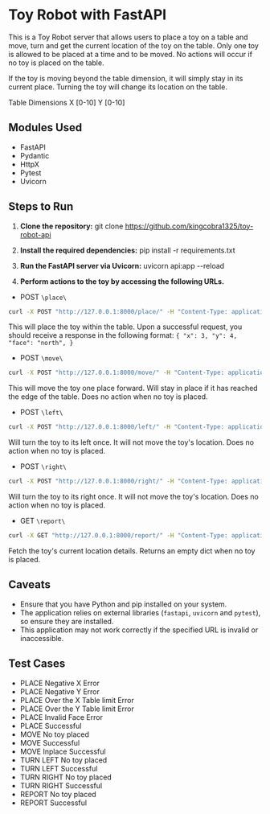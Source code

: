 # Toy Robot with FastAPI

This is a Toy Robot server that allows users to place a toy on a table and move, turn and get the current location
of the toy on the table. Only one toy is allowed to be placed at a time and to be moved. No actions will occur if
no toy is placed on the table.

If the toy is moving beyond the table dimension, it will simply stay in its current place. Turning the toy will change
its location on the table.

Table Dimensions
X [0-10]
Y [0-10]

## Modules Used

- FastAPI
- Pydantic
- HttpX
- Pytest
- Uvicorn

## Steps to Run

1. **Clone the repository:**
git clone https://github.com/kingcobra1325/toy-robot-api


3. **Install the required dependencies:**
pip install -r requirements.txt


4. **Run the FastAPI server via Uvicorn:**
uvicorn api:app --reload


5. **Perform actions to the toy by accessing the following URLs.**

- POST `\place\`
```bash
curl -X POST "http://127.0.0.1:8000/place/" -H "Content-Type: application/json" -d '{"x": 3, "y": 4, "face": "NORTH"}'
```

This will place the toy within the table. Upon a successful request, you should receive a response in the following format:
`{
  "x": 3,
  "y": 4,
  "face": "north",
}`

- POST `\move\`
```bash
curl -X POST "http://127.0.0.1:8000/move/" -H "Content-Type: application/json"
```

This will move the toy one place forward. Will stay in place if it has reached the edge of the table.
Does no action when no toy is placed.

- POST `\left\`
```bash
curl -X POST "http://127.0.0.1:8000/left/" -H "Content-Type: application/json"
```

Will turn the toy to its left once. It will not move the toy's location.
Does no action when no toy is placed.

- POST `\right\`
```bash
curl -X POST "http://127.0.0.1:8000/right/" -H "Content-Type: application/json"
```

Will turn the toy to its right once. It will not move the toy's location.
Does no action when no toy is placed.

- GET `\report\`
```bash
curl -X GET "http://127.0.0.1:8000/report/" -H "Content-Type: application/json"
```

Fetch the toy's current location details.
Returns an empty dict when no toy is placed.


## Caveats

- Ensure that you have Python and pip installed on your system.
- The application relies on external libraries (`fastapi`, `uvicorn` and `pytest`), so ensure they are installed.
- This application may not work correctly if the specified URL is invalid or inaccessible.

## Test Cases

- PLACE Negative X Error
- PLACE Negative Y Error
- PLACE Over the X Table limit Error
- PLACE Over the Y Table limit Error
- PLACE Invalid Face Error
- PLACE Successful
- MOVE No toy placed
- MOVE Successful
- MOVE Inplace Successful
- TURN LEFT No toy placed
- TURN LEFT Successful
- TURN RIGHT No toy placed
- TURN RIGHT Successful
- REPORT No toy placed
- REPORT Successful